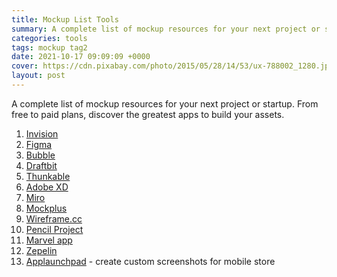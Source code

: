 ```yaml
---
title: Mockup List Tools
summary: A complete list of mockup resources for your next project or startup. From free to paid plans, discover the greatest apps to build your assets.
categories: tools
tags: mockup tag2
date: 2021-10-17 09:09:09 +0000
cover: https://cdn.pixabay.com/photo/2015/05/28/14/53/ux-788002_1280.jpg
layout: post
---
```


A complete list of mockup resources for your next project or startup. From free to paid plans, discover the greatest apps to build your assets.

1. [Invision](https://www.invisionapp.com/plans)
2. [Figma](https://www.figma.com/pricing)
3. [Bubble](https://bubble.io/pricing)
4. [Draftbit](https://draftbit.com)
5. [Thunkable](https://thunkable.com)
6. [Adobe XD](https://www.adobe.com/products/xd.html)
7. [Miro](https://miro.com/features/)
8. [Mockplus](https://www.mockplus.com/free-wireframing-tool/)
9. [Wireframe.cc](https://wireframe.cc)
10. [Pencil Project](https://www.figma.com)
11. [Marvel app](https://marvelapp.com)
13. [Zepelin](https://zeplin.io/)
14. [Applaunchpad](https://theapplaunchpad.com/) - create custom screenshots for mobile store
